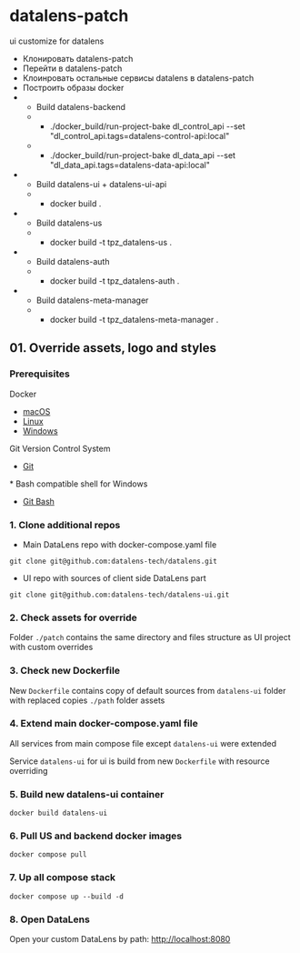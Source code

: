 # datalens-patch
ui customize for datalens

- Клонировать datalens-patch
- Перейти в datalens-patch
- Клоинровать остальные сервисы datalens в datalens-patch
- Построить образы docker
- - Build datalens-backend
  - - ./docker_build/run-project-bake dl_control_api --set "dl_control_api.tags=datalens-control-api:local"
  - - ./docker_build/run-project-bake dl_data_api --set "dl_data_api.tags=datalens-data-api:local"
- - Build datalens-ui + datalens-ui-api
  - - docker build .
- - Build datalens-us
  - - docker build -t tpz_datalens-us .
- - Build datalens-auth
  - - docker build -t tpz_datalens-auth .
- - Build datalens-meta-manager
  - - docker build -t tpz_datalens-meta-manager .


## 01. Override assets, logo and styles

### Prerequisites

Docker

- [macOS](https://docs.docker.com/desktop/install/mac-install/)
- [Linux](https://docs.docker.com/engine/install/)
- [Windows](https://docs.docker.com/desktop/install/windows-install/)

Git Version Control System

- [Git](https://git-scm.com/downloads)

\* Bash compatible shell for Windows
- [Git Bash](https://git-scm.com/downloads)

### 1. Clone additional repos

- Main DataLens repo with docker-compose.yaml file

`git clone git@github.com:datalens-tech/datalens.git`

- UI repo with sources of client side DataLens part

`git clone git@github.com:datalens-tech/datalens-ui.git`

### 2. Check assets for override

Folder `./patch` contains the same directory and files structure as UI project with custom overrides

### 3. Check new Dockerfile 

New `Dockerfile` contains copy of default sources from `datalens-ui` folder with replaced copies `./path` folder assets

### 4. Extend main docker-compose.yaml file

All services from main compose file except `datalens-ui` were extended

Service `datalens-ui` for ui is build from new `Dockerfile` with resource overriding

### 5. Build new datalens-ui container

`docker build datalens-ui`

### 6. Pull US and backend docker images

`docker compose pull`

### 7. Up all compose stack

`docker compose up --build -d`

### 8. Open DataLens

Open your custom DataLens by path: [http://localhost:8080](http://localhost:8080)
